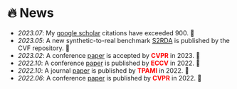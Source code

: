# 🔥 News
- *2023.07*: My [google scholar](https://scholar.google.com/citations?user=eqVvhiQAAAAJ) citations have exceeded 900. 🎉
- *2023.05*: A new synthetic-to-real benchmark [S2RDA](https://cove.thecvf.com/datasets/892) is published by the CVF repository. 🎉
- *2023.02*: A conference [paper](https://arxiv.org/pdf/2303.09165) is accepted by **<font color="red">CVPR</font>** in 2023. 🎉
- *2022.10*: A conference [paper](https://www.ecva.net/papers/eccv_2022/papers_ECCV/papers/136910319.pdf) is published by **<font color="red">ECCV</font>** in 2022. 🎉
- *2022.10*: A journal [paper](https://arxiv.org/pdf/2012.04280) is published by **<font color="red">TPAMI</font>** in 2022. 🎉
- *2022.06*: A conference [paper](https://openaccess.thecvf.com/content/CVPR2022/papers/Tang_Towards_Discovering_the_Effectiveness_of_Moderately_Confident_Samples_for_Semi-Supervised_CVPR_2022_paper.pdf) is published by **<font color="red">CVPR</font>** in 2022. 🎉
